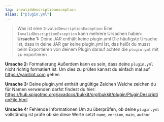 ```yaml
---
tag: invaliddescriptionexception
alias: ["plugin.yml"]
---
```


> Was ist eine `InvalidDescriptionException`
Eine `InvalidDescriptionException` kann mehrere Ursachen haben:
**Ursache 1:** Deine JAR enthält keine plugin.yml
Die häufigste Ursache ist, dass in deine JAR gar keine plugin.yml ist, das heißt du musst beim Exportieren von deinem Plugin darauf achten die `plugin.yml` mit zu exportieren

**Ursache 2:** Formatierung
Außerdem kann es sein, dass deine `plugin.yml` nicht richtig formatiert ist. Um dies zu prüfen kannst du einfach mal auf https://yamllint.com gehen

**Ursache 3:** Deine plugin.yml enthält ungültige Zeichen
Welche zeichen du für Namen verwenden darfst findest du hier: https://hub.spigotmc.org/javadocs/bukkit/org/bukkit/plugin/PluginDescriptionFile.html

**Ursache 4:** Fehlende Informationen
Um zu überprüfen, ob deine `plugin.yml` vollständig ist prüfe ob sie diese Werte setzt `name`, `version`, `main`, `author`

